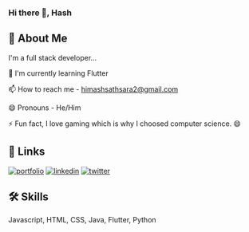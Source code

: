 ### Hi there 👋, Hash

## 🚀 About Me
I'm a full stack developer...




🧠 I'm currently learning Flutter

📫 How to reach me -                himashsathsara2@gmail.com

😄 Pronouns - He/Him

⚡️ Fun fact, I love gaming which is why I choosed computer science. 😄


## 🔗 Links
[![portfolio](https://img.shields.io/badge/my_portfolio-000?style=for-the-badge&logo=ko-fi&logoColor=white)](https://katherineoelsner.com/)
[![linkedin](https://img.shields.io/badge/linkedin-0A66C2?style=for-the-badge&logo=linkedin&logoColor=white)](https://www.linkedin.com/in/himash-bandara-a84011267/)
[![twitter](https://img.shields.io/badge/twitter-1DA1F2?style=for-the-badge&logo=twitter&logoColor=white)](https://twitter.com/HimashSath)


## 🛠 Skills
Javascript, HTML, CSS, Java, Flutter, Python

